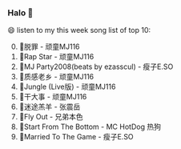 

### Halo 👋

😄 listen to my this week song list of top 10:

0. 🌈脱罪 - 顽童MJ116
1. 🌈Rap Star - 顽童MJ116
2. 🌈MJ Party2008(beats by ezasscul) - 瘦子E.SO
3. 🌈质感老乡 - 顽童MJ116
4. 🌈Jungle (Live版) - 顽童MJ116
5. 🌈干大事 - 顽童MJ116
6. 🌈迷途羔羊 - 张震岳
7. 🌈Fly Out - 兄弟本色
8. 🌈Start From The Bottom - MC HotDog 热狗
9. 🌈Married To The Game - 瘦子E.SO

